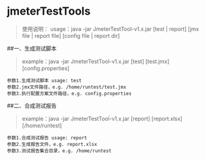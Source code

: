 # jmeterTestTools

>使用说明：
>usage：java -jar JmeterTestTool-v1.x.jar  [test | report]  [jmx file | report file]  [config file | report dir]

##一、生成测试脚本
>example：java -jar JmeterTestTool-v1.x.jar [test] [test.jmx] [config.properties]    
>
	参数1.生成测试脚本 usage: test
	参数2.jmx文件路径，e.g. /home/runtest/test.jmx
	参数3.执行配置方案文件路径，e.g. config.properties

##二、合成测试报告
>example：java -jar JmeterTestTool-v1.x.jar [report] [report.xlsx] [/home/runtest]
>
	参数1.合成测试报告 usage: report
	参数2.生成报告文件，e.g. report.xlsx
	参数3.测试报告集合目录，e.g. /home/runtest
